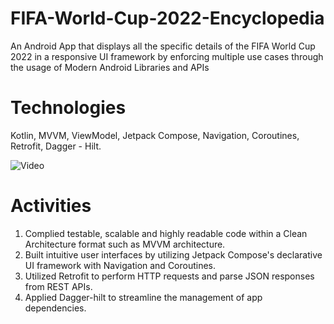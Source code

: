 # FIFA-World-Cup-2022-Encyclopedia

An Android App that displays all the specific details of the FIFA World Cup 2022 in a responsive UI framework by enforcing multiple use cases through the usage of Modern Android Libraries and APIs


# Technologies

Kotlin, MVVM, ViewModel, Jetpack Compose, Navigation, Coroutines, Retrofit, Dagger - Hilt.


![Video](https://github.com/mufratkarim/FIFA-World-Cup-2022-Encyclopedia/blob/main/fifa_app_demo.gif)

# Activities 

1. Complied testable, scalable and highly readable code within a Clean Architecture format such as MVVM architecture.
2. Built intuitive user interfaces by utilizing Jetpack Compose's declarative UI framework with Navigation and Coroutines.
3. Utilized Retrofit to perform HTTP requests and parse JSON responses from REST APIs.
4. Applied Dagger-hilt to streamline the management of app dependencies.
